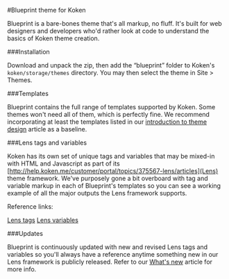#Blueprint theme for Koken

Blueprint is a bare-bones theme that's all markup, no fluff. It's built for web designers and developers who'd rather look at code to understand the basics of Koken theme creation.

###Installation

Download and unpack the zip, then add the “blueprint” folder to Koken's `koken/storage/themes` directory. You may then select the theme in Site > Themes.

###Templates

Blueprint contains the full range of templates supported by Koken. Some themes won't need all of them, which is perfectly fine. We recommend incorporating at least the templates listed in our [introduction to theme design](http://help.koken.me/customer/portal/articles/828691-build-your-first-theme) article as a baseline.

###Lens tags and variables

Koken has its own set of unique tags and variables that may be mixed-in with HTML and Javascript as part of its [http://help.koken.me/customer/portal/topics/375567-lens/articles](Lens) theme framework. We've purposely gone a bit overboard with tag and variable markup in each of Blueprint's templates so you can see a working example of all the major outputs the Lens framework supports.

Reference links:

[Lens tags](http://help.koken.me/customer/portal/articles/828690-lens-tags)
[Lens variables](http://help.koken.me/customer/portal/articles/982033-lens-variables)

###Updates

Blueprint is continuously updated with new and revised Lens tags and variables so you'll always have a reference anytime something new in our Lens framework is publicly released. Refer to our [What's new](http://help.koken.me/customer/portal/articles/1140184-what-s-new-in-lens) article for more info.